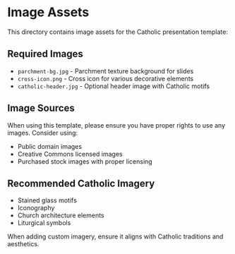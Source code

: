 # Image Assets

This directory contains image assets for the Catholic presentation template:

## Required Images

- `parchment-bg.jpg` - Parchment texture background for slides
- `cross-icon.png` - Cross icon for various decorative elements
- `catholic-header.jpg` - Optional header image with Catholic motifs

## Image Sources

When using this template, please ensure you have proper rights to use any images. Consider using:

- Public domain images
- Creative Commons licensed images
- Purchased stock images with proper licensing

## Recommended Catholic Imagery

- Stained glass motifs
- Iconography
- Church architecture elements
- Liturgical symbols

When adding custom imagery, ensure it aligns with Catholic traditions and aesthetics.